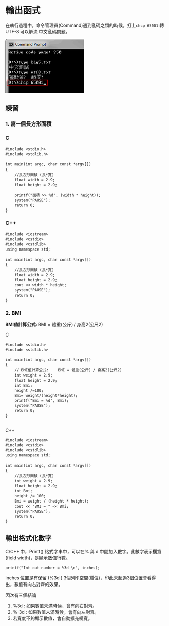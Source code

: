 # 輸出函式

在執行過程中，命令管理員\(Command\)遇到亂碼之類的時候，打上`chcp 65001`  轉 UTF-8 可以解決 中文亂碼問題。

![Command](../.gitbook/assets/image%20%2823%29.png)

## 練習

### 1. 寫一個長方形面積 

### C 

```text
#include <stdio.h>
#include <stdlib.h>

int main(int argc, char const *argv[])
{
    //長方形面積 (長*寬)
    float width = 2.9;
    float height = 2.9;

    printf("面積 >> %d", (width * height));
    system("PAUSE");
    return 0;
}

```

### C++

```text
#include <iostream>
#include <cstdio>
#include <cstdlib>
using namespace std;

int main(int argc, char const *argv[])
{
    //長方形面積 (長*寬)
    float width = 2.9;
    float height = 2.9;
    cout << width * height;
    system("PAUSE");
    return 0;
}

```

### 2. BMI 

 **BMI值計算公式:**    BMI = 體重\(公斤\) / 身高2\(公尺2\)

C

```text
#include <stdio.h>
#include <stdlib.h>

int main(int argc, char const *argv[])
{
    // BMI值計算公式:    BMI = 體重(公斤) / 身高2(公尺2)
    int weight = 2.9;
    float height = 2.9;
    int Bmi;
    height /=100;
	Bmi= weight/(height*height);
    printf("Bmi = %d", Bmi);
    system("PAUSE");
    return 0;
}


```

C++

```text
#include <iostream>
#include <cstdio>
#include <cstdlib>
using namespace std;

int main(int argc, char const *argv[])
{
    //長方形面積 (長*寬)
    int weight = 2.9;
    float height = 2.9;
    int Bmi;
    height /= 100;
    Bmi = weight / (height * height);
    cout << "BMI = " << Bmi;
    system("PAUSE");
    return 0;
}

```

## 輸出格式化數字

C/C++ 中，Printf\(\) 格式字串中，可以在% 與  d 中間加入數字。此數字表示欄寬\(field width\)，是顯示數值行數。

```text
printf("Int out number = %3d \n", inches);
```

inches 位置是有保留 \(%3d \) 3個列印空間\(欄位\)，印此未超過3個位置會看得出，數值有向右對齊的效果。

因次有三個結論

1. %3d  : 如果數值未滿時候，會有向右對齊。
2. %-3d : 如果數值未滿時候，會有向左對齊。
3. 若寬度不夠顯示數值，會自動擴充欄寬。

